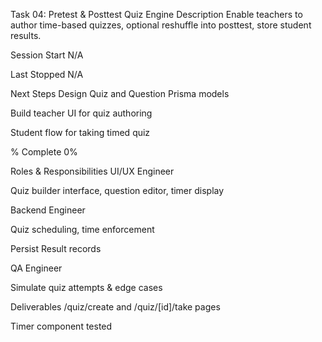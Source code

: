 Task 04: Pretest & Posttest Quiz Engine
Description
Enable teachers to author time-based quizzes, optional reshuffle into posttest, store student results.

Session Start
N/A

Last Stopped
N/A

Next Steps
Design Quiz and Question Prisma models

Build teacher UI for quiz authoring

Student flow for taking timed quiz

% Complete
0%

Roles & Responsibilities
UI/UX Engineer

Quiz builder interface, question editor, timer display

Backend Engineer

Quiz scheduling, time enforcement

Persist Result records

QA Engineer

Simulate quiz attempts & edge cases

Deliverables
/quiz/create and /quiz/[id]/take pages

Timer component tested